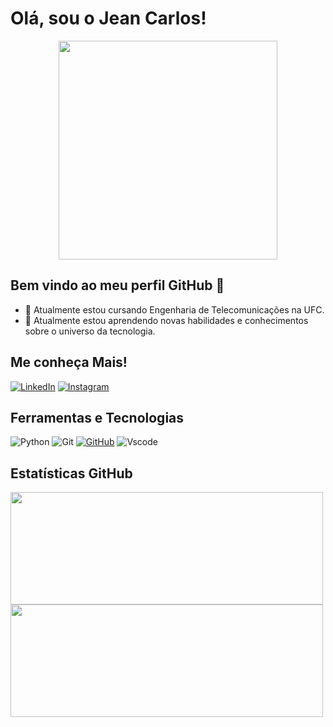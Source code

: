 # Olá, sou o Jean Carlos! 
<p align="center">
  <img src="https://media1.tenor.com/m/OA1caTjfG94AAAAC/alfa7.gif" width="350">
</p>

## Bem vindo ao meu perfil GitHub 👋
- 📡 Atualmente estou cursando Engenharia de Telecomunicações na UFC.
- 🌱 Atualmente estou aprendendo novas habilidades e conhecimentos sobre o universo da tecnologia.

## Me conheça Mais!
[![LinkedIn](https://img.shields.io/badge/LinkedIn-0077B5?style=for-the-badge&logo=linkedin&logoColor=white)](https://www.linkedin.com/in/jean-c-7950b1141/)
[![Instagram](https://img.shields.io/badge/-Instagram-%23E4405F?style=for-the-badge&logo=instagram&logoColor=white)](https://www.instagram.com/jeanc_dsf/)

## Ferramentas e Tecnologias
![Python](https://img.shields.io/badge/python-3670A0?style=for-the-badge&logo=python&logoColor=ffdd54)
![Git](https://img.shields.io/badge/GIT-E44C30?style=for-the-badge&logo=git&logoColor=white)
[![GitHub](https://img.shields.io/badge/GitHub-100000?style=for-the-badge&logo=github&logoColor=white)](https://github.com/Jean3003)
![Vscode](https://img.shields.io/badge/Vscode-007ACC?style=for-the-badge&logo=visual-studio-code&logoColor=white)

## Estatísticas GitHub
<div>
<a href="https://github.com/Jean3003">
<img loading="lazy" height="180em" src="https://github-readme-stats.vercel.app/api/top-langs/?username=Jean3003&layout=compact&langs_count=7&theme=dracula" width="500" height="800"/>
<img loading="lazy" height="180em" src="https://github-readme-stats.vercel.app/api?username=Jean3003&show_icons=true&theme=dracula&include_all_commits=true&count_private=true" width="500" height="800"/>
</div>

